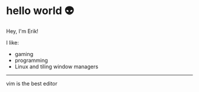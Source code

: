 # hello world 👽

Hey, I'm Erik!

I like: 
- gaming
- programming
- Linux and tiling window managers

---

vim is the best editor
